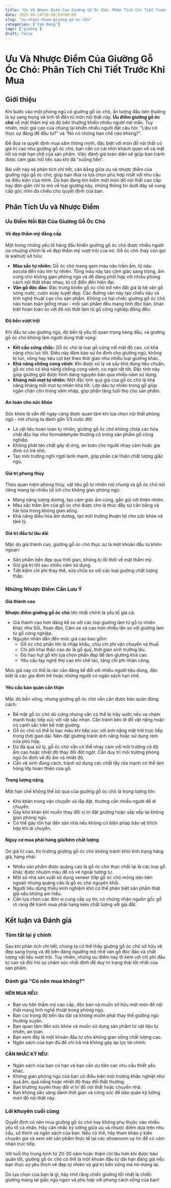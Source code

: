 ```yaml
---
title: "Ưu Và Nhược Điểm Của Giường Gỗ Óc Chó: Phân Tích Chi Tiết Trước Khi Mua"
date: 2025-04-14T16:49:53+00:00
slug: "uu-nhuoc-diem-giuong-go-oc-cho"
categories: ['Cam Nang']
tags: ['giường']
draft: false
---
```

# Ưu Và Nhược Điểm Của Giường Gỗ Óc Chó: Phân Tích Chi Tiết Trước Khi Mua

## Giới thiệu

Khi bước vào một phòng ngủ có giường gỗ óc chó, ấn tượng đầu tiên thường là sự sang trọng và tinh tế đến từ món nội thất này. **Ưu điểm giường gỗ óc chó** về mặt thẩm mỹ và độ bền thường khiến nhiều người mê mẩn. Tuy nhiên, mức giá cao của chúng lại khiến nhiều người đặt câu hỏi: “Liệu có thực sự đáng để đầu tư?” và “Nó có những hạn chế nào không?”.

Để đưa ra quyết định mua sắm thông minh, đặc biệt với món đồ nội thất có giá trị cao như giường gỗ óc chó, bạn cần có cái nhìn khách quan về cả mặt tốt và mặt hạn chế của sản phẩm. Việc đánh giá toàn diện sẽ giúp bạn tránh được cảm giác hối tiếc sau khi đã “xuống tiền”.

Bài viết này sẽ phân tích chi tiết, cân bằng giữa ưu và nhược điểm của giường ngủ gỗ óc chó, giúp bạn đưa ra lựa chọn phù hợp nhất với nhu cầu và điều kiện của mình. Dù bạn đang tìm kiếm một món đồ nội thất cao cấp hay đơn giản chỉ tò mò về loại giường này, những thông tin dưới đây sẽ cung cấp góc nhìn đa chiều cho quyết định của bạn.

## Phân Tích Ưu và Nhược Điểm

### Ưu Điểm Nổi Bật Của Giường Gỗ Óc Chó

#### Vẻ đẹp thẩm mỹ đẳng cấp

Một trong những yếu tố hàng đầu khiến giường gỗ óc chó được nhiều người ưa chuộng chính là vẻ đẹp thẩm mỹ vượt trội của nó. Gỗ óc chó (hay còn gọi là walnut) sở hữu:

* **Màu sắc tự nhiên:** Gỗ óc chó mang gam màu nâu trầm ấm, từ nâu socola đến nâu tím tự nhiên. Tông màu này tạo cảm giác sang trọng, ấm cúng cho không gian phòng ngủ và dễ dàng phối hợp với nhiều phong cách nội thất khác nhau, từ cổ điển đến hiện đại.
* **Vân gỗ độc đáo:** Đặc trưng khiến gỗ óc chó trở nên đắt giá là hệ vân gỗ sóng nước, cuộn xoáy tuyệt đẹp. Các đường vân này tạo chiều sâu và tính nghệ thuật cao cho sản phẩm. Không có hai chiếc giường gỗ óc chó nào hoàn toàn giống nhau - mỗi sản phẩm đều mang tính độc bản, khác biệt hoàn toàn so với đồ nội thất làm từ gỗ công nghiệp đồng đều.

#### Độ bền vượt trội

Khi đầu tư vào giường ngủ, độ bền là yếu tố quan trọng hàng đầu, và giường gỗ óc chó không làm người dùng thất vọng:

* **Kết cấu cứng chắc:** Gỗ óc chó là loại gỗ cứng với mật độ cao, có khả năng chịu lực tốt. Điều này đảm bảo sự ổn định cho giường ngủ, không bị lún, võng hay kêu cọt kẹt theo thời gian như nhiều loại giường khác.
* **Khả năng chống cong vênh:** Khi được xử lý và sấy khô đúng tiêu chuẩn, gỗ óc chó có khả năng chống cong vênh, co ngót rất tốt. Đặc tính này giúp giường giữ được hình dáng nguyên bản qua nhiều năm sử dụng.
* **Kháng mối mọt tự nhiên:** Một đặc tính quý giá của gỗ óc chó là khả năng kháng mối mọt tự nhiên khá tốt. Lớp dầu tự nhiên trong gỗ giúp ngăn chặn côn trùng xâm nhập, góp phần tăng tuổi thọ cho sản phẩm.

#### An toàn cho sức khỏe

Sức khỏe là vấn đề ngày càng được quan tâm khi lựa chọn nội thất phòng ngủ - nơi chúng ta dành gần 1/3 cuộc đời:

* Là vật liệu hoàn toàn tự nhiên, giường gỗ óc chó không chứa các hóa chất độc hại như formaldehyde thường có trong sản phẩm gỗ công nghiệp.
* Không phát tán chất gây dị ứng, an toàn cho người nhạy cảm hoặc gia đình có trẻ nhỏ.
* Tạo môi trường nghỉ ngơi lành mạnh, góp phần cải thiện chất lượng giấc ngủ.

#### Giá trị phong thủy

Theo quan niệm phong thủy, vật liệu gỗ tự nhiên nói chung và gỗ óc chó nói riêng mang lại nhiều lợi ích cho không gian phòng ngủ:

* Mang năng lượng dương, tạo cảm giác ấm cúng, gần gũi với thiên nhiên.
* Màu sắc trầm ấm của gỗ óc chó được cho là thúc đẩy sự cân bằng và hài hòa trong không gian sống.
* Khả năng điều hòa âm dương, tạo môi trường thuận lợi cho sức khỏe và tâm lý.

#### Giá trị đầu tư lâu dài

Mặc dù giá thành cao, giường gỗ óc chó thực sự là một khoản đầu tư khôn ngoan:

* Sản phẩm bền đẹp qua thời gian, không bị lỗi thời về mặt thẩm mỹ.
* Giữ giá trị tốt sau nhiều năm sử dụng.
* Tiết kiệm chi phí thay thế, sửa chữa so với các loại giường chất lượng thấp.

### Những Nhược Điểm Cần Lưu Ý

#### Giá thành cao

**Nhược điểm giường gỗ óc chó** lớn nhất chính là yếu tố giá cả:

* Giá thành cao hơn đáng kể so với các loại giường làm từ gỗ tự nhiên khác như Sồi, Xoan đào, Căm xe và cao hơn nhiều lần so với giường làm từ gỗ công nghiệp.
* Nguyên nhân dẫn đến mức giá cao bao gồm:
  + Gỗ óc chó phần lớn là nhập khẩu, chịu chi phí vận chuyển và thuế.
  + Chi phí khai thác cao do là gỗ quý, thời gian sinh trưởng lâu.
  + Độ hao hụt gỗ khi lựa chọn phần đẹp để làm giường khá cao.
  + Yêu cầu tay nghề thợ cao khi chế tác, tăng chi phí nhân công.

Mức giá này có thể là rào cản đáng kể đối với nhiều người tiêu dùng, đặc biệt là các gia đình trẻ hoặc những người có ngân sách hạn chế.

#### Yêu cầu bảo quản cẩn thận

Mặc dù bền vững, nhưng giường gỗ óc chó vẫn cần được bảo quản đúng cách:

* Bề mặt gỗ óc chó dù cứng nhưng vẫn có thể bị trầy xước nếu va chạm mạnh hoặc tiếp xúc với vật sắc nhọn. Cần tránh kéo lê đồ vật nặng hoặc có cạnh sắc trên bề mặt giường.
* Gỗ óc chó có thể bị bạc màu khi tiếp xúc với ánh nắng mặt trời trực tiếp trong thời gian dài. Nên đặt giường tránh ánh nắng hoặc sử dụng rèm cửa phù hợp.
* Dù đã qua xử lý, gỗ óc chó vẫn có thể nhạy cảm với môi trường có độ ẩm cao hoặc nhiệt độ thay đổi đột ngột. Cần duy trì môi trường phòng ngủ ổn định về độ ẩm và nhiệt độ.
* Cần vệ sinh đúng cách, tránh sử dụng các chất tẩy rửa mạnh có thể làm hỏng lớp hoàn thiện của gỗ.

#### Trọng lượng nặng

Một hạn chế không thể bỏ qua của giường gỗ óc chó là trọng lượng lớn:

* Khó khăn trong vận chuyển và lắp đặt, thường cần nhiều người để di chuyển.
* Gây khó khăn khi muốn thay đổi vị trí đặt giường hoặc sắp xếp lại không gian phòng ngủ.
* Có thể gây tổn hại đến sàn nhà nếu không có biện pháp bảo vệ thích hợp khi di chuyển.

#### Nguy cơ mua phải hàng giả/kém chất lượng

Do giá trị cao, thị trường giường gỗ óc chó không tránh khỏi tình trạng hàng giả, hàng nhái:

* Nhiều sản phẩm được quảng cáo là gỗ óc chó thực chất lại là các loại gỗ khác được nhuộm màu để có vẻ ngoài tương tự.
* Một số nhà sản xuất sử dụng veneer (lớp gỗ óc chó mỏng dán bên ngoài) nhưng quảng cáo là gỗ óc chó nguyên khối.
* Người tiêu dùng thiếu kinh nghiệm khó có thể phân biệt sản phẩm thật giả nếu không am hiểu.
* Cần lựa chọn các đơn vị cung cấp uy tín, có chứng nhận nguồn gốc gỗ rõ ràng để tránh mua phải hàng kém chất lượng với giá đắt.

## Kết luận và Đánh giá

### Tóm tắt lại ý chính

Sau khi phân tích chi tiết, chúng ta có thể thấy giường gỗ óc chó sở hữu vẻ đẹp sang trọng và độ bền đáng ngưỡng mộ nhờ vân gỗ độc đáo và chất lượng vật liệu vượt trội. Tuy nhiên, những ưu điểm này đi kèm với chi phí đầu tư cao và đòi hỏi sự chăm sóc nhất định để duy trì trạng thái tốt nhất của sản phẩm.

### Đánh giá “Có nên mua không?”

#### NÊN MUA NẾU:

* Bạn ưu tiên thẩm mỹ cao cấp, độc bản và muốn sở hữu một món đồ nội thất mang tính nghệ thuật trong phòng ngủ.
* Bạn coi trọng độ bền lâu dài và không muốn phải thay thế giường ngủ thường xuyên.
* Bạn quan tâm đến sức khỏe và muốn sử dụng sản phẩm từ vật liệu tự nhiên, an toàn.
* Bạn xem đây là một khoản đầu tư cho không gian sống chất lượng cao.
* Ngân sách của bạn đủ để chi trả mà không gây áp lực tài chính.

#### CÂN NHẮC KỸ NẾU:

* Ngân sách của bạn có hạn và bạn cần ưu tiên các nhu cầu thiết yếu khác.
* Không gian phòng ngủ của bạn có điều kiện môi trường khắc nghiệt như quá ẩm, quá nắng hoặc nhiệt độ thay đổi thất thường.
* Bạn thường xuyên thay đổi vị trí đồ nội thất hoặc chuyển nhà.
* Bạn không sẵn sàng dành thời gian và công sức để bảo quản kỹ lưỡng món đồ nội thất này.

### Lời khuyên cuối cùng

Quyết định có nên mua giường gỗ óc chó hay không phụ thuộc vào nhiều yếu tố cá nhân. Hãy cân nhắc kỹ lưỡng giữa ưu và nhược điểm dựa trên nhu cầu, sở thích và ngân sách của bạn. Nếu có thể, hãy tham khảo ý kiến chuyên gia và xem xét sản phẩm thực tế tại các showroom uy tín để có cảm nhận trực tiếp.

Với tuổi thọ trung bình từ 20-30 năm hoặc thậm chí lâu hơn khi được bảo quản tốt, giường gỗ óc chó có thể là một khoản đầu tư dài hạn đáng giá nếu bạn thực sự yêu thích vẻ đẹp tự nhiên và giá trị bền vững mà nó mang lại.

Dù lựa chọn của bạn là gì, hãy nhớ rằng chiếc giường tốt nhất là chiếc giường mang lại giấc ngủ ngon và phù hợp với phong cách sống của bạn!
